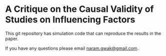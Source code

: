 # A Critique on the Causal Validity of Studies on Influencing Factors

This git repository has simulation code that can reproduce the results in the paper. 

If you have any questions please email [naram.gwak@gmail.com](mailto:naram.gwak@gmail.com).
